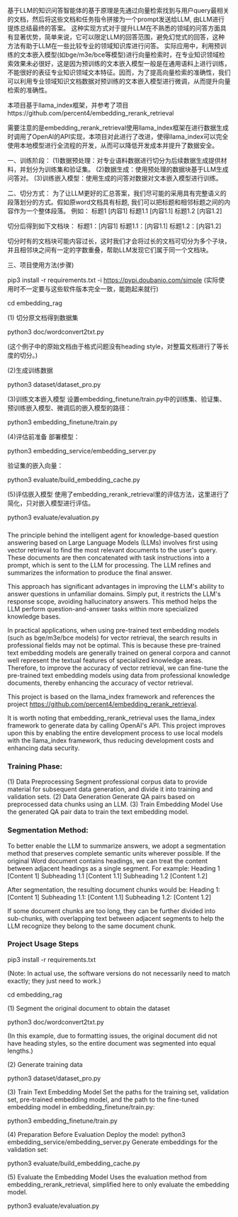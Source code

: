 
基于LLM的知识问答智能体的基于原理是先通过向量检索找到与用户query最相关的文档，然后将这些文档和任务指令拼接为一个prompt发送给LLM, 由LLM进行提炼总结最终的答案。
这种实现方式对于提升LLM在不熟悉的领域的问答方面具有显著优势，简单来说，它可以限定LLM的回答范围，避免幻觉式的回答，这种方法有助于LLM在一些比较专业的领域知识库进行问答。
实际应用中，利用预训练的文本嵌入模型(如bge/m3e/bce等模型)进行向量检索时，在专业知识领域检索效果未必很好，这是因为预训练的文本嵌入模型一般是在通用语料上进行训练，不能很好的表征专业知识领域文本特征。因而，为了提高向量检索的准确性，我们可以利用专业领域知识文档数据对预训练的文本嵌入模型进行微调，从而提升向量检索的准确性。

本项目基于llama_index框架，并参考了项目https://github.com/percent4/embedding_rerank_retrieval

需要注意的是embedding_rerank_retrieval使用llama_index框架在进行数据生成时调用了OpenAI的API实现，本项目对此进行了改进，使得llama_index可以完全使用本地模型进行全流程的开发，从而可以降低开发成本并提升了数据安全。

一、训练阶段：
(1)数据预处理：对专业语料数据进行切分为后续数据生成提供材料，并划分为训练集和验证集。
(2)数据生成：使用预处理的数据块基于LLM生成问答对。
(3)训练嵌入模型：使用生成的问答对数据对文本嵌入模型进行训练。

二、切分方式：
为了让LLM更好的汇总答案，我们尽可能的采用具有完整语义的段落划分的方式。假如原word文档具有标题, 我们可以把标题和相邻标题之间的内容作为一个整体段落。
例如：
标题1
[内容1]
标题1.1
[内容1.1]
标题1.2
[内容1.2]

切分后得到如下文档块：
标题1：[内容1]
标题1.1：[内容1.1]
标题1.2：[内容1.2]

切分时有的文档块可能内容过长，这时我们才会将过长的文档可切分为多个子块，并且相邻块之间有一定的字数重叠，帮助LLM发现它们属于同一个文档块。

三、项目使用方法(步骤)

pip3 install -r requirements.txt -i https://pypi.doubanio.com/simple 
(实际使用时不一定要与这些软件版本完全一致，能跑起来就行)

cd embedding_rag

(1) 切分原文档得到数据集

python3 doc/wordconvert2txt.py

(这个例子中的原始文档由于格式问题没有heading style，对整篇文档进行了等长度的切分。)

(2)生成训练数据

python3 dataset/dataset_pro.py

(3)训练文本嵌入模型
设置embedding_finetune/train.py中的训练集、验证集、预训练嵌入模型、微调后的嵌入模型的路径：

python3 embedding_finetune/train.py

(4)评估前准备
部署模型：

python3 embedding_service/embedding_server.py

验证集的嵌入向量：

python3 evaluate/build_embedding_cache.py

(5)评估嵌入模型
使用了embedding_rerank_retrieval里的评估方法，这里进行了简化，只对嵌入模型进行评估。

python3 evaluate/evaluation.py



### 
The principle behind the intelligent agent for knowledge-based question answering based on Large Language Models (LLMs) involves first using vector retrieval to find the most relevant documents to the user's query. These documents are then concatenated with task instructions into a prompt, which is sent to the LLM for processing. The LLM refines and summarizes the information to produce the final answer.

This approach has significant advantages in improving the LLM's ability to answer questions in unfamiliar domains. Simply put, it restricts the LLM's response scope, avoiding hallucinatory answers. This method helps the LLM perform question-and-answer tasks within more specialized knowledge bases.

In practical applications, when using pre-trained text embedding models (such as bge/m3e/bce models) for vector retrieval, the search results in professional fields may not be optimal. This is because these pre-trained text embedding models are generally trained on general corpora and cannot well represent the textual features of specialized knowledge areas. Therefore, to improve the accuracy of vector retrieval, we can fine-tune the pre-trained text embedding models using data from professional knowledge documents, thereby enhancing the accuracy of vector retrieval.

This project is based on the llama_index framework and references the project https://github.com/percent4/embedding_rerank_retrieval.

It is worth noting that embedding_rerank_retrieval uses the llama_index framework to generate data by calling OpenAI's API. This project improves upon this by enabling the entire development process to use local models with the llama_index framework, thus reducing development costs and enhancing data security.

### Training Phase:
(1) Data Preprocessing
Segment professional corpus data to provide material for subsequent data generation, and divide it into training and validation sets.
(2) Data Generation
Generate QA pairs based on preprocessed data chunks using an LLM.
(3) Train Embedding Model
Use the generated QA pair data to train the text embedding model.

### Segmentation Method:
To better enable the LLM to summarize answers, we adopt a segmentation method that preserves complete semantic units wherever possible. If the original Word document contains headings, we can treat the content between adjacent headings as a single segment.
For example:
Heading 1
[Content 1]
Subheading 1.1
[Content 1.1]
Subheading 1.2
[Content 1.2]

After segmentation, the resulting document chunks would be:
Heading 1: [Content 1]
Subheading 1.1: [Content 1.1]
Subheading 1.2: [Content 1.2]

If some document chunks are too long, they can be further divided into sub-chunks, with overlapping text between adjacent segments to help the LLM recognize they belong to the same document chunk.

### Project Usage Steps

pip3 install -r requirements.txt

(Note: In actual use, the software versions do not necessarily need to match exactly; they just need to work.)

cd embedding_rag

(1) Segment the original document to obtain the dataset

python3 doc/wordconvert2txt.py

(In this example, due to formatting issues, the original document did not have heading styles, so the entire document was segmented into equal lengths.)

(2) Generate training data

python3 dataset/dataset_pro.py

(3) Train Text Embedding Model
Set the paths for the training set, validation set, pre-trained embedding model, and the path to the fine-tuned embedding model in embedding_finetune/train.py:

python3 embedding_finetune/train.py

(4) Preparation Before Evaluation
Deploy the model: python3 embedding_service/embedding_server.py
Generate embeddings for the validation set:

python3 evaluate/build_embedding_cache.py

(5) Evaluate the Embedding Model
Uses the evaluation method from embedding_rerank_retrieval, simplified here to only evaluate the embedding model.

python3 evaluate/evaluation.py


